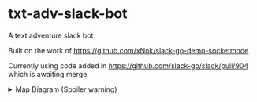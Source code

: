 # txt-adv-slack-bot

A text adventure slack bot

Built on the work of <https://github.com/xNok/slack-go-demo-socketmode>

Currently using code added in <https://github.com/slack-go/slack/pull/904> which is awaiting merge

<details>
    <summary>Map Diagram (Spoiler warning)</summary>
    ![map diagram for the adventure](https://github.com/xragon/txt-adv-slack-bot/documents/map_diagram.png)
</details>
